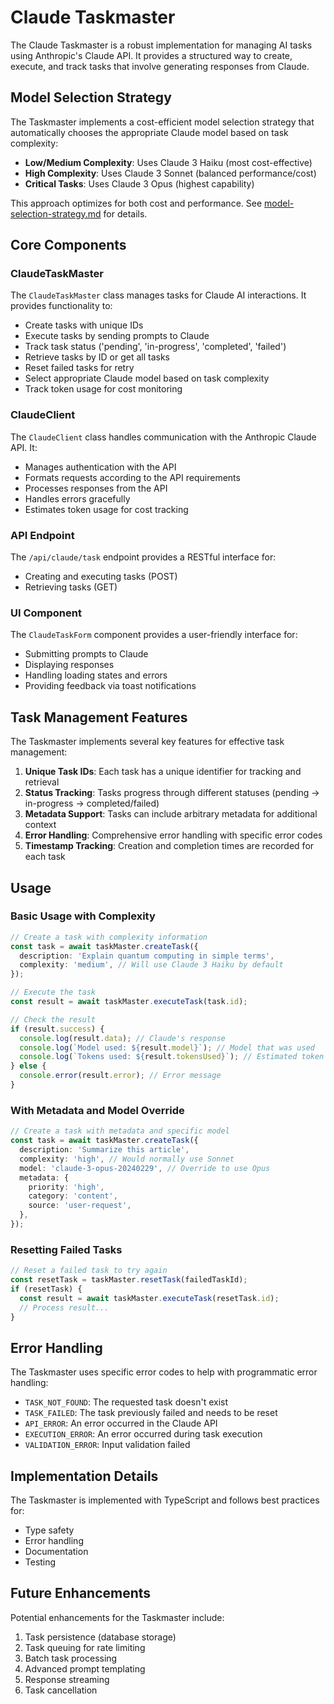 # Claude Taskmaster

The Claude Taskmaster is a robust implementation for managing AI tasks using Anthropic's Claude API. It provides a structured way to create, execute, and track tasks that involve generating responses from Claude.

## Model Selection Strategy

The Taskmaster implements a cost-efficient model selection strategy that automatically chooses the appropriate Claude model based on task complexity:

- **Low/Medium Complexity**: Uses Claude 3 Haiku (most cost-effective)
- **High Complexity**: Uses Claude 3 Sonnet (balanced performance/cost)
- **Critical Tasks**: Uses Claude 3 Opus (highest capability)

This approach optimizes for both cost and performance. See [model-selection-strategy.md](./model-selection-strategy.md) for details.

## Core Components

### ClaudeTaskMaster

The `ClaudeTaskMaster` class manages tasks for Claude AI interactions. It provides functionality to:

- Create tasks with unique IDs
- Execute tasks by sending prompts to Claude
- Track task status ('pending', 'in-progress', 'completed', 'failed')
- Retrieve tasks by ID or get all tasks
- Reset failed tasks for retry
- Select appropriate Claude model based on task complexity
- Track token usage for cost monitoring

### ClaudeClient

The `ClaudeClient` class handles communication with the Anthropic Claude API. It:

- Manages authentication with the API
- Formats requests according to the API requirements
- Processes responses from the API
- Handles errors gracefully
- Estimates token usage for cost tracking

### API Endpoint

The `/api/claude/task` endpoint provides a RESTful interface for:

- Creating and executing tasks (POST)
- Retrieving tasks (GET)

### UI Component

The `ClaudeTaskForm` component provides a user-friendly interface for:

- Submitting prompts to Claude
- Displaying responses
- Handling loading states and errors
- Providing feedback via toast notifications

## Task Management Features

The Taskmaster implements several key features for effective task management:

1. **Unique Task IDs**: Each task has a unique identifier for tracking and retrieval
2. **Status Tracking**: Tasks progress through different statuses (pending → in-progress → completed/failed)
3. **Metadata Support**: Tasks can include arbitrary metadata for additional context
4. **Error Handling**: Comprehensive error handling with specific error codes
5. **Timestamp Tracking**: Creation and completion times are recorded for each task

## Usage

### Basic Usage with Complexity

```typescript
// Create a task with complexity information
const task = await taskMaster.createTask({
  description: 'Explain quantum computing in simple terms',
  complexity: 'medium', // Will use Claude 3 Haiku by default
});

// Execute the task
const result = await taskMaster.executeTask(task.id);

// Check the result
if (result.success) {
  console.log(result.data); // Claude's response
  console.log(`Model used: ${result.model}`); // Model that was used
  console.log(`Tokens used: ${result.tokensUsed}`); // Estimated token usage
} else {
  console.error(result.error); // Error message
}
```

### With Metadata and Model Override

```typescript
// Create a task with metadata and specific model
const task = await taskMaster.createTask({
  description: 'Summarize this article',
  complexity: 'high', // Would normally use Sonnet
  model: 'claude-3-opus-20240229', // Override to use Opus
  metadata: {
    priority: 'high',
    category: 'content',
    source: 'user-request',
  },
});
```

### Resetting Failed Tasks

```typescript
// Reset a failed task to try again
const resetTask = taskMaster.resetTask(failedTaskId);
if (resetTask) {
  const result = await taskMaster.executeTask(resetTask.id);
  // Process result...
}
```

## Error Handling

The Taskmaster uses specific error codes to help with programmatic error handling:

- `TASK_NOT_FOUND`: The requested task doesn't exist
- `TASK_FAILED`: The task previously failed and needs to be reset
- `API_ERROR`: An error occurred in the Claude API
- `EXECUTION_ERROR`: An error occurred during task execution
- `VALIDATION_ERROR`: Input validation failed

## Implementation Details

The Taskmaster is implemented with TypeScript and follows best practices for:

- Type safety
- Error handling
- Documentation
- Testing

## Future Enhancements

Potential enhancements for the Taskmaster include:

1. Task persistence (database storage)
2. Task queuing for rate limiting
3. Batch task processing
4. Advanced prompt templating
5. Response streaming
6. Task cancellation
